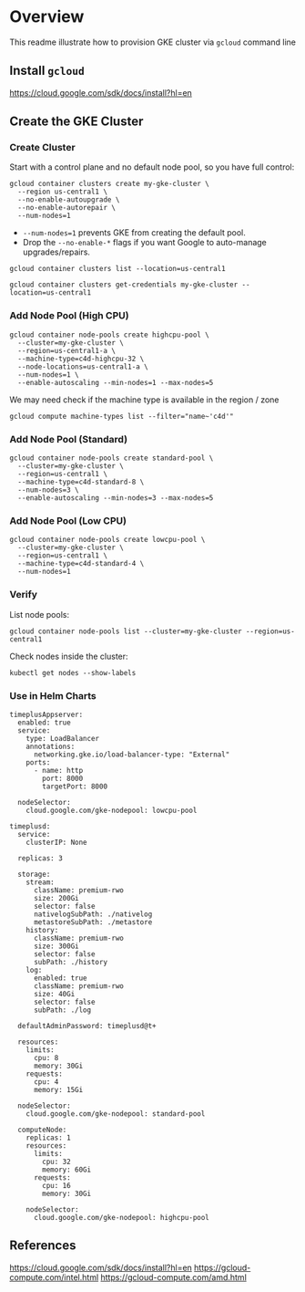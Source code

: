 # Overview

This readme illustrate how to provision GKE cluster via `gcloud` command line

## Install `gcloud`

https://cloud.google.com/sdk/docs/install?hl=en

## Create the GKE Cluster

### Create Cluster 

Start with a control plane and no default node pool, so you have full control:
```
gcloud container clusters create my-gke-cluster \
  --region us-central1 \
  --no-enable-autoupgrade \
  --no-enable-autorepair \
  --num-nodes=1
```

- `--num-nodes=1` prevents GKE from creating the default pool.
- Drop the `--no-enable-*` flags if you want Google to auto-manage upgrades/repairs.

```
gcloud container clusters list --location=us-central1
```

``` 
gcloud container clusters get-credentials my-gke-cluster --location=us-central1  
```

### Add Node Pool (High CPU)

```
gcloud container node-pools create highcpu-pool \
  --cluster=my-gke-cluster \
  --region=us-central1-a \
  --machine-type=c4d-highcpu-32 \
  --node-locations=us-central1-a \
  --num-nodes=1 \
  --enable-autoscaling --min-nodes=1 --max-nodes=5
```

We may need check if the machine type is available in the region / zone 

```
gcloud compute machine-types list --filter="name~'c4d'"
```

### Add Node Pool (Standard)

```
gcloud container node-pools create standard-pool \
  --cluster=my-gke-cluster \
  --region=us-central1 \
  --machine-type=c4d-standard-8 \
  --num-nodes=3 \
  --enable-autoscaling --min-nodes=3 --max-nodes=5
```

### Add Node Pool (Low CPU)

```
gcloud container node-pools create lowcpu-pool \
  --cluster=my-gke-cluster \
  --region=us-central1 \
  --machine-type=c4d-standard-4 \
  --num-nodes=1
```

### Verify

List node pools:
```
gcloud container node-pools list --cluster=my-gke-cluster --region=us-central1
```

Check nodes inside the cluster:
```
kubectl get nodes --show-labels
```

### Use in Helm Charts

```
timeplusAppserver:
  enabled: true
  service:
    type: LoadBalancer
    annotations:
      networking.gke.io/load-balancer-type: "External"
    ports:
      - name: http
        port: 8000
        targetPort: 8000

  nodeSelector:
    cloud.google.com/gke-nodepool: lowcpu-pool

timeplusd:
  service:
    clusterIP: None

  replicas: 3

  storage:
    stream:
      className: premium-rwo
      size: 200Gi
      selector: false
      nativelogSubPath: ./nativelog
      metastoreSubPath: ./metastore
    history:
      className: premium-rwo
      size: 300Gi
      selector: false
      subPath: ./history
    log:
      enabled: true
      className: premium-rwo
      size: 40Gi
      selector: false
      subPath: ./log

  defaultAdminPassword: timeplusd@t+

  resources:
    limits:
      cpu: 8
      memory: 30Gi
    requests:
      cpu: 4
      memory: 15Gi

  nodeSelector:
    cloud.google.com/gke-nodepool: standard-pool

  computeNode:
    replicas: 1
    resources:
      limits:
        cpu: 32 
        memory: 60Gi
      requests:
        cpu: 16 
        memory: 30Gi

    nodeSelector:
      cloud.google.com/gke-nodepool: highcpu-pool
```

## References

https://cloud.google.com/sdk/docs/install?hl=en
https://gcloud-compute.com/intel.html
https://gcloud-compute.com/amd.html

